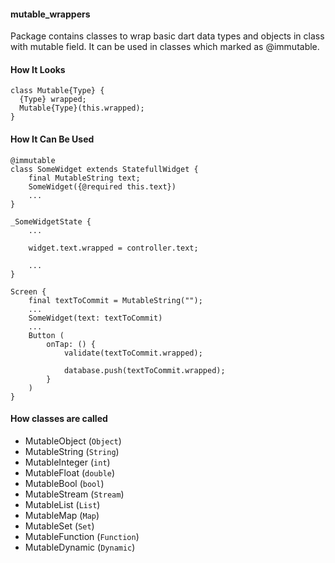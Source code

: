 #### mutable_wrappers
Package contains classes to wrap basic dart data types and objects in class with mutable field. It can be used in classes which marked as @immutable.
#### How It Looks
```
class Mutable{Type} {
  {Type} wrapped;
  Mutable{Type}(this.wrapped);
}
```
#### How It Can Be Used
```
@immutable
class SomeWidget extends StatefullWidget {
    final MutableString text;
    SomeWidget({@required this.text})
    ...
}

_SomeWidgetState {
    ...

    widget.text.wrapped = controller.text;

    ...
}

Screen {
    final textToCommit = MutableString("");
    ...
    SomeWidget(text: textToCommit)
    ...
    Button (
        onTap: () {
            validate(textToCommit.wrapped);

            database.push(textToCommit.wrapped);
        }
    )
}
```
#### How classes are called
- MutableObject (`Object`)
- MutableString (`String`)
- MutableInteger (`int`)
- MutableFloat (`double`)
- MutableBool (`bool`)
- MutableStream (`Stream`)
- MutableList (`List`)
- MutableMap (`Map`)
- MutableSet (`Set`)
- MutableFunction (`Function`)
- MutableDynamic (`Dynamic`)